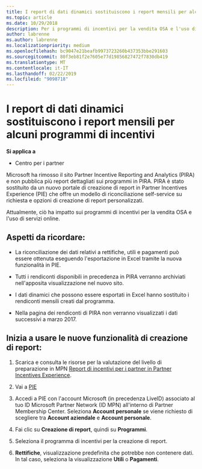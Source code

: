 ```yaml
---
title: I report di dati dinamici sostituiscono i report mensili per alcuni programmi di incentivi | Centro per i partner
ms.topic: article
ms.date: 10/29/2018
description: Per i programmi di incentivi per la vendita OSA e l'uso di servizi online sono ora disponibili report di dati dinamici.
author: labrenne
ms.author: labrenne
ms.localizationpriority: medium
ms.openlocfilehash: bc9047e21beafb9973723260b437353bbe291603
ms.sourcegitcommit: 80f3eb81f2e7605e77d19856827472f7830db419
ms.translationtype: MT
ms.contentlocale: it-IT
ms.lasthandoff: 02/22/2019
ms.locfileid: "9098718"
---
```

# <a name="live-data-reporting-replaces-monthly-reporting-for-some-incentives-programs"></a>I report di dati dinamici sostituiscono i report mensili per alcuni programmi di incentivi

**Si applica a**

-  Centro per i partner

Microsoft ha rimosso il sito Partner Incentive Reporting and Analytics (PIRA) e non pubblica più report dettagliati sui programmi in PIRA. PIRA è stato sostituito da un nuovo portale di creazione di report in Partner Incentives Experience (PIE) che offre un modello di riconciliazione self-service su richiesta e opzioni di creazione di report personalizzati. 

Attualmente, ciò ha impatto sui programmi di incentivi per la vendita OSA e l'uso di servizi online.

## <a name="things-to-remember"></a>Aspetti da ricordare: 

- La riconciliazione dei dati relativi a rettifiche, utili e pagamenti può essere ottenuta eseguendo l'esportazione in Excel tramite la nuova funzionalità in PIE.

- Tutti i rendiconti disponibili in precedenza in PIRA verranno archiviati nell'apposita visualizzazione nel nuovo sito. 

- I dati dinamici che possono essere esportati in Excel hanno sostituito i rendiconti mensili creati dal programma.

- Nella pagina dei rendiconti di PIRA non verranno visualizzati i dati successivi a marzo 2017.
 
## <a name="start-using-the-new-reporting-functionality"></a>Inizia a usare le nuove funzionalità di creazione di report: 

1. Scarica e consulta le risorse per la valutazione del livello di preparazione in MPN [Report di incentivi per i partner in Partner Incentives Experience](https://aka.ms/osareadiness ).

2. Vai a [PIE](https://partnerincentives.microsoft.com/)

3. Accedi a PIE con l'account Microsoft (in precedenza LiveID) associato al tuo ID Microsoft Partner Network (ID MPN) all'interno di Partner Membership Center. Seleziona **Account personale** se viene richiesto di scegliere tra **Account aziendale** e **Account personale**.

4. Fai clic su **Creazione di report**, quindi su **Programmi**. 

5. Seleziona il programma di incentivi per la creazione di report. 

6. **Rettifiche**, visualizzazione predefinita che potrebbe non contenere dati.  In tal caso, seleziona la visualizzazione **Utili** o **Pagamenti**.


 

 



